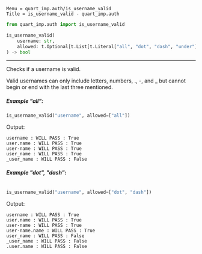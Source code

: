 ```
Menu = quart_imp.auth/is_username_valid
Title = is_username_valid - quart_imp.auth
```

```python
from quart_imp.auth import is_username_valid
```

```python
is_username_valid(
    username: str,
    allowed: t.Optional[t.List[t.Literal["all", "dot", "dash", "under"]]] = None
) -> bool
```

---

Checks if a username is valid.

Valid usernames can only include letters,
numbers, ., -, and _ but cannot begin or end with
the last three mentioned.

##### Example "all":

```python
is_username_valid("username", allowed=["all"])
```

Output:

```text
username : WILL PASS : True
user.name : WILL PASS : True
user-name : WILL PASS : True
user_name : WILL PASS : True
_user_name : WILL PASS : False
```

##### Example "dot", "dash":

```python

is_username_valid("username", allowed=["dot", "dash"])
```

Output:

```text
username : WILL PASS : True
user.name : WILL PASS : True
user-name : WILL PASS : True
user-name.name : WILL PASS : True
user_name : WILL PASS : False
_user_name : WILL PASS : False
.user.name : WILL PASS : False
```